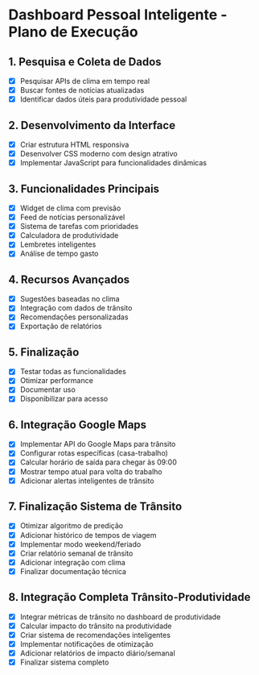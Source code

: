 # Dashboard Pessoal Inteligente - Plano de Execução

## 1. Pesquisa e Coleta de Dados
- [x] Pesquisar APIs de clima em tempo real
- [x] Buscar fontes de notícias atualizadas
- [x] Identificar dados úteis para produtividade pessoal

## 2. Desenvolvimento da Interface
- [x] Criar estrutura HTML responsiva
- [x] Desenvolver CSS moderno com design atrativo
- [x] Implementar JavaScript para funcionalidades dinâmicas

## 3. Funcionalidades Principais
- [x] Widget de clima com previsão
- [x] Feed de notícias personalizável
- [x] Sistema de tarefas com prioridades
- [x] Calculadora de produtividade
- [x] Lembretes inteligentes
- [x] Análise de tempo gasto

## 4. Recursos Avançados
- [x] Sugestões baseadas no clima
- [x] Integração com dados de trânsito
- [x] Recomendações personalizadas
- [x] Exportação de relatórios

## 5. Finalização
- [x] Testar todas as funcionalidades
- [x] Otimizar performance
- [x] Documentar uso
- [x] Disponibilizar para acesso

## 6. Integração Google Maps
- [x] Implementar API do Google Maps para trânsito
- [x] Configurar rotas específicas (casa-trabalho)
- [x] Calcular horário de saída para chegar às 09:00
- [x] Mostrar tempo atual para volta do trabalho
- [x] Adicionar alertas inteligentes de trânsito

## 7. Finalização Sistema de Trânsito
- [x] Otimizar algoritmo de predição
- [x] Adicionar histórico de tempos de viagem
- [x] Implementar modo weekend/feriado
- [x] Criar relatório semanal de trânsito
- [x] Adicionar integração com clima
- [x] Finalizar documentação técnica

## 8. Integração Completa Trânsito-Produtividade
- [x] Integrar métricas de trânsito no dashboard de produtividade
- [x] Calcular impacto do trânsito na produtividade
- [x] Criar sistema de recomendações inteligentes
- [x] Implementar notificações de otimização
- [x] Adicionar relatórios de impacto diário/semanal
- [x] Finalizar sistema completo